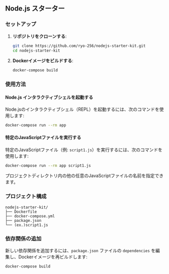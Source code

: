 ## Node.js スターター
### セットアップ

1. **リポジトリをクローンする**:
    ```sh
    git clone https://github.com/ryo-256/nodejs-starter-kit.git
    cd nodejs-starter-kit
    ```

2. **Dockerイメージをビルドする**:
    ```sh
    docker-compose build
    ```

### 使用方法

#### Node.js インタラクティブシェルを起動する

Node.jsのインタラクティブシェル（REPL）を起動するには、次のコマンドを使用します:
```sh
docker-compose run --rm app
```

#### 特定のJavaScriptファイルを実行する

特定のJavaScriptファイル（例: `script1.js`）を実行するには、次のコマンドを使用します:
```sh
docker-compose run --rm app script1.js
```

プロジェクトディレクトリ内の他の任意のJavaScriptファイルの名前を指定できます。

### プロジェクト構成

```
nodejs-starter-kit/
├── Dockerfile
├── docker-compose.yml
├── package.json
└── (ex.)script1.js
```

### 依存関係の追加

新しい依存関係を追加するには、`package.json` ファイルの `dependencies` を編集し、Dockerイメージを再ビルドします:
```sh
docker-compose build
```
